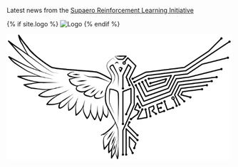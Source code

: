 Latest news from the [Supaero Reinforcement Learning Initiative](https://sureli.isae-supaero.fr)

{% if site.logo %}
          <img src="{{site.logo | relative_url}}" alt="Logo" />
{% endif %}

![SuReLI-logo](assets/LogoSureli-black.png)

